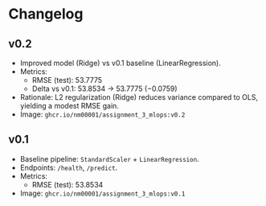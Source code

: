 # Changelog

## v0.2
- Improved model (Ridge) vs v0.1 baseline (LinearRegression).
- Metrics:
  - RMSE (test): 53.7775
  - Delta vs v0.1: 53.8534 → 53.7775 (−0.0759)
- Rationale: L2 regularization (Ridge) reduces variance compared to OLS, yielding a modest RMSE gain.
 - Image: `ghcr.io/nm00001/assignment_3_mlops:v0.2`

## v0.1
- Baseline pipeline: `StandardScaler` + `LinearRegression`.
- Endpoints: `/health`, `/predict`.
- Metrics:
  - RMSE (test): 53.8534
 - Image: `ghcr.io/nm00001/assignment_3_mlops:v0.1`

